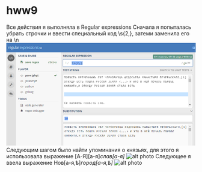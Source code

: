 # hww9
Все действия я выполняла в Regular expressions
Сначала я попыталась убрать строчки и ввести специальный код \s{2,}, затеми заменила его на \n 
![alt photo](https://github.com/ElizavetaDanilova/hww9/blob/master/%D0%91%D0%B5%D0%B7%D1%8B%D0%BC%D1%8F%D0%BD%D0%BD%D1%8B%D0%B9.png)
Следующим шагом было найти упоминания о князьях, для этого я использовала выражение [А-Я][а-я]*слав[а-я]*
![alt photo](https://github.com/ElizavetaDanilova/hww9/blob/master/%D0%B0.png)
Следующее я ввела выражение Нов[а-я,ѣ]*город[а-я,ѣ]*
![alt photo](https://github.com/ElizavetaDanilova/hww9/blob/master/%D1%8B.png)
